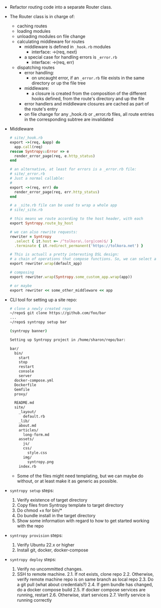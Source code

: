 - Refactor routing code into a separate Router class.
- The Router class is in charge of:
  - caching routes
  - loading modules
  - unloading modules on file change
  - calculating middleware for routes
    - middleware is defined in `_hook.rb` modules
      - interface: ->(req, next)
    - a special case for handling errors is `_error.rb`
      - interface: ->(req, err)
  - dispatching routes
    - error handling:
      - on uncaught error, if an `_error.rb` file exists in the same directory
        or up the file tree
    - middleware:
      - a closure is created from the composition of the different hooks
        defined, from the route's directory and up the file
    - error handlers and middleware closures are cached as part of the route's
      entry
    - on file change for any _hook.rb or _error.rb files, all route entries in
      the corresponding subtree are invalidated


- Middleware

  ```Ruby
  # site/_hook.rb
  export ->(req, &app) do
    app.call(req)
  rescue Syntropy::Error => e
    render_error_page(req, e.http_status)
  end

  # an alternative, at least for errors is a _error.rb file:
  # site/_error.rb
  # Just a normal callable:
  #
  export ->(req, err) do
    render_error_page(req, err.http_status)
  end

  # a _site.rb file can be used to wrap a whole app
  # site/_site.rb

  # this means we route according to the host header, with each
  export Syntropy.route_by_host

  # we can also rewrite requests:
  rewriter = Syntropy
    .select { it.host =~ /^tolkora\.(org|com)$/ }
    .terminate { it.redirect_permanent('https://tolkora.net') }

  # This is actuall a pretty interesting DSL design:
  # a chain of operations that compose functions. So, we can select a
  export rewriter.wrap(default_app)

  # composing
  export rewriter.wrap(Syntropy.some_custom_app.wrap(app))

  # or maybe
  export rewriter << some_other_middleware << app
  ```




- CLI tool for setting up a site repo:

  ```bash
  # clone a newly created repo
  ~/repo$ git clone https://github.com/foo/bar
  ...
  ~/repo$ syntropy setup bar

  (syntropy banner)

  Setting up Syntropy project in /home/sharon/repo/bar:

  bar/
    bin/
      start
      stop
      restart
      console
      server
    docker-compose.yml
    Dockerfile
    Gemfile
    proxy/

    README.md
    site/
      _layout/
        default.rb
      _lib/
      about.md
      articles/
        long-form.md
      assets/
        js/
        css/
          style.css
        img/
          syntropy.png
      index.rb
  ```

  - Some of the files might need templating, but we can maybe do without, or at
  least make it as generic as possible.

- `syntropy setup` steps:

  1. Verify existence of target directory
  2. Copy files from Syntropy template to target directory
  3. Do chmod +x for bin/*
  4. Do bundle install in the target directory
  5. Show some information with regard to how to get started working with the
     repo

- `syntropy provision` steps:

  1. Verify Ubuntu 22.x or higher
  2. Install git, docker, docker-compose

- `syntropy deploy` steps:

  1. Verify no uncommitted changes.
  2. SSH to remote machine.
    2.1. If not exists, clone repo
    2.2. Otherwise, verify remote machine repo is on same branch as local repo
    2.3. Do a git pull (what about credentials?)
    2.4. If gem bundle has changed, do a docker compose build
    2.5. If docker compose services are running, restart
    2.6. Otherwise, start services
    2.7. Verify service is running correctly
